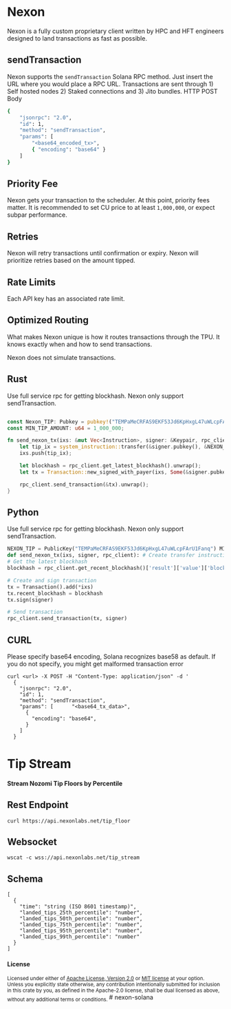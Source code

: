 # Nexon
Nexon is a fully custom proprietary client written by HPC and HFT engineers designed to land transactions as fast as possible. 

## sendTransaction
Nexon supports the `sendTransaction` Solana RPC method. Just insert the URL where you would place a RPC URL. Transactions are sent through 1) Self hosted nodes 2) Staked connections and 3) Jito bundles. 
HTTP POST Body
```bash
{
    "jsonrpc": "2.0",
    "id": 1,
    "method": "sendTransaction",
    "params": [ 
        "<base64_encoded_tx>",
        { "encoding": "base64" }
    ] 
}
```
## Priority Fee
Nexon gets your transaction to the scheduler. At this point, priority fees matter. It is recommended to set CU price to at least `1,000,000`, or expect subpar performance.
## Retries
Nexon will retry transactions until confirmation or expiry. Nexon will prioritize retries based on the amount tipped.
## Rate Limits
Each API key has an associated rate limit.
## Optimized Routing
What makes Nexon unique is how it routes transactions through the TPU. It knows exactly when and how to send transactions.

Nexon does not simulate transactions.
## Rust
Use full service rpc for getting blockhash. Nexon only support sendTransaction.
```Rust

const Nexon_TIP: Pubkey = pubkey!("TEMPaMeCRFAS9EKF53Jd6KpHxgL47uWLcpFArU1Fanq");
const MIN_TIP_AMOUNT: u64 = 1_000_000;

fn send_nexon_tx(ixs: &mut Vec<Instruction>, signer: &Keypair, rpc_client: &RpcClient) {
    let tip_ix = system_instruction::transfer(&signer.pubkey(), &NEXON_TIP, MIN_TIP_AMOUNT);
    ixs.push(tip_ix);

    let blockhash = rpc_client.get_latest_blockhash().unwrap();
    let tx = Transaction::new_signed_with_payer(ixs, Some(&signer.pubkey()), &[signer], blockhash);

    rpc_client.send_transaction(&tx).unwrap();
}
```
## Python
Use full service rpc for getting blockhash. Nexon only support sendTransaction.
```Python
NEXON_TIP = PublicKey("TEMPaMeCRFAS9EKF53Jd6KpHxgL47uWLcpFArU1Fanq") MIN_TIP_AMOUNT = 1_000_000
def send_nexon_tx(ixs, signer, rpc_client): # Create transfer instruction tip_ix = transfer(TransferParams( from_pubkey=signer.public_key, to_pubkey=NEXON_TIP, lamports=MIN_TIP_AMOUNT )) ixs.append(tip_ix)
# Get the latest blockhash
blockhash = rpc_client.get_recent_blockhash()['result']['value']['blockhash']

# Create and sign transaction
tx = Transaction().add(*ixs)
tx.recent_blockhash = blockhash
tx.sign(signer)

# Send transaction
rpc_client.send_transaction(tx, signer)
```
## CURL
Please specify base64 encoding, Solana recognizes base58 as default. If you do not specify, you might get malformed transaction error
```
curl <url> -X POST -H "Content-Type: application/json" -d '                                   
  {
    "jsonrpc": "2.0",
    "id": 1,
    "method": "sendTransaction",
    "params": [      "<base64_tx_data>",
      {                                                                                
        "encoding": "base64",
      }
    ]
  }
```
# Tip Stream
#### Stream Nozomi Tip Floors by Percentile
## Rest Endpoint
```
curl https://api.nexonlabs.net/tip_floor
```
## Websocket
```
wscat -c wss://api.nexonlabs.net/tip_stream
```
## Schema
```
[
  {
    "time": "string (ISO 8601 timestamp)",
    "landed_tips_25th_percentile": "number",
    "landed_tips_50th_percentile": "number",
    "landed_tips_75th_percentile": "number",
    "landed_tips_95th_percentile": "number",
    "landed_tips_99th_percentile": "number"
  }
]
```

#### License

<sup>
Licensed under either of <a href="LICENSE-APACHE">Apache License, Version
2.0</a> or <a href="LICENSE-MIT">MIT license</a> at your option.
</sup>

<br>

<sub>
Unless you explicitly state otherwise, any contribution intentionally submitted
for inclusion in this crate by you, as defined in the Apache-2.0 license, shall
be dual licensed as above, without any additional terms or conditions.
</sub>
#   n e x o n - s o l a n a  
 